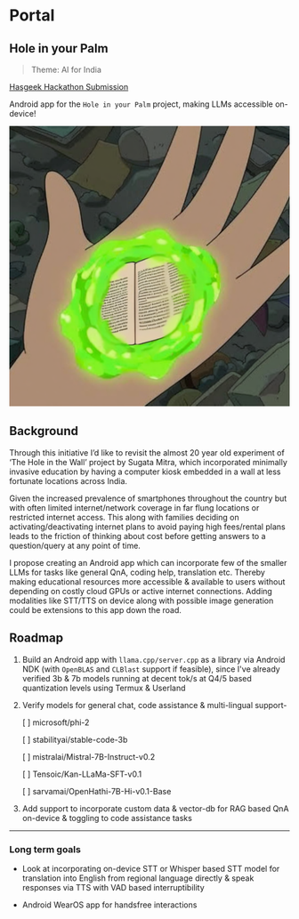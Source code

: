 # Portal

## Hole in your Palm
> Theme: AI for India

[Hasgeek Hackathon Submission](https://hasgeek.com/fifthelephant/open-source-ai-hackathon/sub/hole-in-your-palm-U8eakkDqenFxM9BWfMuXjF)


Android app for the ```Hole in your Palm``` project, making LLMs accessible on-device!

![](https://raw.githubusercontent.com/iakashpaul/iakashpaul.github.io/master/assets/images/image-hole-in-palm.png)

## Background 

Through this initiative I’d like to revisit the almost 20 year old experiment of ‘The Hole in the Wall’ project by Sugata Mitra, which incorporated minimally invasive education by having a computer kiosk embedded in a wall at less fortunate locations across India.

Given the increased prevalence of smartphones throughout the country but with often limited internet/network coverage in far flung locations or restricted internet access. This along with families deciding on activating/deactivating internet plans to avoid paying high fees/rental plans leads to the friction of thinking about cost before getting answers to a question/query at any point of time.

I propose creating an Android app which can incorporate few of the smaller LLMs for tasks like general QnA, coding help, translation etc. Thereby making educational resources more accessible & available to users without depending on costly cloud GPUs or active internet connections. Adding modalities like STT/TTS on device along with possible image generation could be extensions to this app down the road.

## Roadmap

1. Build an Android app with ```llama.cpp/server.cpp``` as a library via Android NDK (with ```OpenBLAS``` and ```CLBlast``` support if feasible), since I've already verified 3b & 7b models running at decent tok/s at Q4/5 based quantization levels using Termux & Userland

2. Verify models for general chat, code assistance & multi-lingual support-
   
   [ ] microsoft/phi-2 
   
   [ ] stabilityai/stable-code-3b

   [ ] mistralai/Mistral-7B-Instruct-v0.2

   [ ] Tensoic/Kan-LLaMa-SFT-v0.1

   [ ] sarvamai/OpenHathi-7B-Hi-v0.1-Base   

4. Add support to incorporate custom data & vector-db for RAG based QnA on-device & toggling to code assistance tasks
   
<hr>

### Long term goals

* Look at incorporating on-device STT or Whisper based STT model for translation into English from regional language directly & speak responses via TTS with VAD based interruptibility

* Android WearOS app for handsfree interactions

